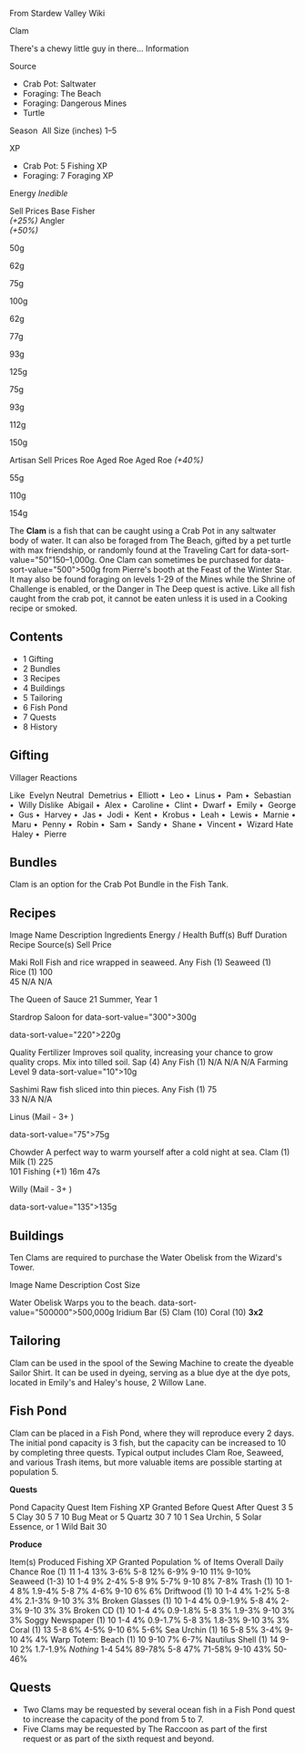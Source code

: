 From Stardew Valley Wiki

Clam

There's a chewy little guy in there... Information

Source

- Crab Pot: Saltwater
- Foraging: The Beach
- Foraging: Dangerous Mines
- Turtle

Season  All Size (inches) 1–5

XP

- Crab Pot: 5 Fishing XP
- Foraging: 7 Foraging XP

Energy *Inedible*

Sell Prices Base Fisher  
*(+25%)* Angler  
*(+50%)*

50g

62g

75g

100g

62g

77g

93g

125g

75g

93g

112g

150g

Artisan Sell Prices Roe Aged Roe Aged Roe *(+40%)*

55g

110g

154g

The **Clam** is a fish that can be caught using a Crab Pot in any saltwater body of water. It can also be foraged from The Beach, gifted by a pet turtle with max friendship, or randomly found at the Traveling Cart for data-sort-value="50"150–1,000g. One Clam can sometimes be purchased for data-sort-value="500"&gt;500g from Pierre's booth at the Feast of the Winter Star. It may also be found foraging on levels 1-29 of the Mines while the Shrine of Challenge is enabled, or the Danger in The Deep quest is active. Like all fish caught from the crab pot, it cannot be eaten unless it is used in a Cooking recipe or smoked.

## Contents

- 1 Gifting
- 2 Bundles
- 3 Recipes
- 4 Buildings
- 5 Tailoring
- 6 Fish Pond
- 7 Quests
- 8 History

## Gifting

Villager Reactions

Like  Evelyn Neutral  Demetrius •  Elliott •  Leo •  Linus •  Pam •  Sebastian •  Willy Dislike  Abigail •  Alex •  Caroline •  Clint •  Dwarf •  Emily •  George •  Gus •  Harvey •  Jas •  Jodi •  Kent •  Krobus •  Leah •  Lewis •  Marnie •  Maru •  Penny •  Robin •  Sam •  Sandy •  Shane •  Vincent •  Wizard Hate  Haley •  Pierre

## Bundles

Clam is an option for the Crab Pot Bundle in the Fish Tank.

## Recipes

Image Name Description Ingredients Energy / Health Buff(s) Buff Duration Recipe Source(s) Sell Price

Maki Roll Fish and rice wrapped in seaweed. Any Fish (1) Seaweed (1) Rice (1) 100  
45 N/A N/A

The Queen of Sauce 21 Summer, Year 1

Stardrop Saloon for data-sort-value="300"&gt;300g

data-sort-value="220"&gt;220g

Quality Fertilizer Improves soil quality, increasing your chance to grow quality crops. Mix into tilled soil. Sap (4) Any Fish (1) N/A N/A N/A Farming Level 9 data-sort-value="10"&gt;10g

Sashimi Raw fish sliced into thin pieces. Any Fish (1) 75  
33 N/A N/A

Linus (Mail - 3+ )

data-sort-value="75"&gt;75g

Chowder A perfect way to warm yourself after a cold night at sea. Clam (1) Milk (1) 225  
101 Fishing (+1) 16m 47s

Willy (Mail - 3+ )

data-sort-value="135"&gt;135g

## Buildings

Ten Clams are required to purchase the Water Obelisk from the Wizard's Tower.

Image Name Description Cost Size

Water Obelisk Warps you to the beach. data-sort-value="500000"&gt;500,000g Iridium Bar (5) Clam (10) Coral (10) **3x2**

## Tailoring

Clam can be used in the spool of the Sewing Machine to create the dyeable Sailor Shirt. It can be used in dyeing, serving as a blue dye at the dye pots, located in Emily's and Haley's house, 2 Willow Lane.

## Fish Pond

Clam can be placed in a Fish Pond, where they will reproduce every 2 days. The initial pond capacity is 3 fish, but the capacity can be increased to 10 by completing three quests. Typical output includes Clam Roe, Seaweed, and various Trash items, but more valuable items are possible starting at population 5.

**Quests**

Pond Capacity Quest Item Fishing XP Granted Before Quest After Quest 3 5 5 Clay 30 5 7 10 Bug Meat or 5 Quartz 30 7 10 1 Sea Urchin, 5 Solar Essence, or 1 Wild Bait 30

**Produce**

Item(s) Produced Fishing XP Granted Population % of Items Overall Daily Chance Roe (1) 11 1-4 13% 3-6% 5-8 12% 6-9% 9-10 11% 9-10% Seaweed (1-3) 10 1-4 9% 2-4% 5-8 9% 5-7% 9-10 8% 7-8% Trash (1) 10 1-4 8% 1.9-4% 5-8 7% 4-6% 9-10 6% 6% Driftwood (1) 10 1-4 4% 1-2% 5-8 4% 2.1-3% 9-10 3% 3% Broken Glasses (1) 10 1-4 4% 0.9-1.9% 5-8 4% 2-3% 9-10 3% 3% Broken CD (1) 10 1-4 4% 0.9-1.8% 5-8 3% 1.9-3% 9-10 3% 3% Soggy Newspaper (1) 10 1-4 4% 0.9-1.7% 5-8 3% 1.8-3% 9-10 3% 3% Coral (1) 13 5-8 6% 4-5% 9-10 6% 5-6% Sea Urchin (1) 16 5-8 5% 3-4% 9-10 4% 4% Warp Totem: Beach (1) 10 9-10 7% 6-7% Nautilus Shell (1) 14 9-10 2% 1.7-1.9% *Nothing* 1-4 54% 89-78% 5-8 47% 71-58% 9-10 43% 50-46%

## Quests

- Two Clams may be requested by several ocean fish in a Fish Pond quest to increase the capacity of the pond from 5 to 7.
- Five Clams may be requested by The Raccoon as part of the first request or as part of the sixth request and beyond.